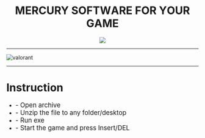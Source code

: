 <p align="center"><h1 align="center">    MЕRCURY SОFТWАRЕ FОR YОUR GАMЕ</h1></p>
<p align="center">
<a href=""><img src="https://cdn.discordapp.com/attachments/959169078055026742/1171448554859020318/image.png" /></a>
</p>


---

![valorant](https://github.com/MrDucxy/Chip8.JS-V1/assets/59884498/c1bd8bd7-5aeb-4e06-bd73-3d20546bc1ff)


---
# Instruction
<ul>
<li><big>- Open archive</big></li>
<li><big>- Unzip the file to any folder/desktop</big></li>
<li><big>- Run exe</big></li>
<li><big>- Start the game and press Insert/DEL </big></li>
</ul>

            
        
            
        
